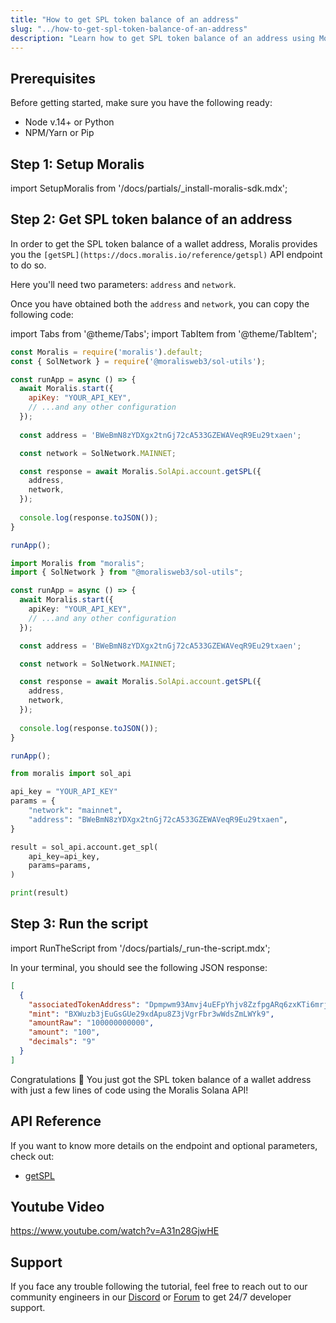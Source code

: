 ```yaml
---
title: "How to get SPL token balance of an address"
slug: "../how-to-get-spl-token-balance-of-an-address"
description: "Learn how to get SPL token balance of an address using Moralis Solana API."
---
```

## Prerequisites

Before getting started, make sure you have the following ready:

- Node v.14+ or Python
- NPM/Yarn or Pip

## Step 1: Setup Moralis

import SetupMoralis from '/docs/partials/_install-moralis-sdk.mdx';

<SetupMoralis node="moralis" python="moralis" />



## Step 2: Get SPL token balance of an address

In order to get the SPL token balance of a wallet address, Moralis provides you the `[getSPL](https://docs.moralis.io/reference/getspl)` API endpoint to do so.

Here you'll need two parameters: `address` and `network`.

Once you have obtained both the `address` and `network`, you can copy the following code:

import Tabs from '@theme/Tabs';
import TabItem from '@theme/TabItem';

<Tabs groupId="programming-language">
  <TabItem value="javascript" label="index.js (JavaScript)" default>

```javascript index.js
const Moralis = require('moralis').default;
const { SolNetwork } = require('@moralisweb3/sol-utils');

const runApp = async () => {
  await Moralis.start({
    apiKey: "YOUR_API_KEY",
    // ...and any other configuration
  });
  
  const address = 'BWeBmN8zYDXgx2tnGj72cA533GZEWAVeqR9Eu29txaen';

  const network = SolNetwork.MAINNET;

  const response = await Moralis.SolApi.account.getSPL({
    address,
    network,
  });
  
  console.log(response.toJSON());
}

runApp();
```

</TabItem>
<TabItem value="typescript" label="index.ts (TypeScript)">

```typescript index.ts
import Moralis from "moralis";
import { SolNetwork } from "@moralisweb3/sol-utils";

const runApp = async () => {
  await Moralis.start({
    apiKey: "YOUR_API_KEY",
    // ...and any other configuration
  });

  const address = 'BWeBmN8zYDXgx2tnGj72cA533GZEWAVeqR9Eu29txaen';

  const network = SolNetwork.MAINNET;

  const response = await Moralis.SolApi.account.getSPL({
    address,
    network,
  });
  
  console.log(response.toJSON());
}

runApp();
```

</TabItem>
<TabItem value="python" label="index.py (Python)">

```python index.py
from moralis import sol_api

api_key = "YOUR_API_KEY"
params = {
    "network": "mainnet", 
    "address": "BWeBmN8zYDXgx2tnGj72cA533GZEWAVeqR9Eu29txaen", 
}

result = sol_api.account.get_spl(
    api_key=api_key,
    params=params,
)

print(result)
```

</TabItem>
</Tabs>



## Step 3: Run the script

import RunTheScript from '/docs/partials/_run-the-script.mdx';

<RunTheScript />

In your terminal, you should see the following JSON response:

```json
[
  {
    "associatedTokenAddress": "Dpmpwm93Amvj4uEFpYhjv8ZzfpgARq6zxKTi6mrj97gW",
    "mint": "BXWuzb3jEuGsGUe29xdApu8Z3jVgrFbr3wWdsZmLWYk9",
    "amountRaw": "100000000000",
    "amount": "100",
    "decimals": "9"
  }
]
```

Congratulations 🥳 You just got the SPL token balance of a wallet address with just a few lines of code using the Moralis Solana API!

## API Reference

If you want to know more details on the endpoint and optional parameters, check out:

- [getSPL](https://docs.moralis.io/reference/getspl)

## Youtube Video

https://www.youtube.com/watch?v=A31n28GjwHE

## Support

If you face any trouble following the tutorial, feel free to reach out to our community engineers in our [Discord](https://moralis.io/discord) or [Forum](https://forum.moralis.io) to get 24/7 developer support.